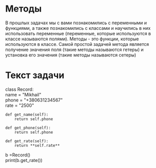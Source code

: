 # Методы
В прошлых задачах мы с вами познакомились с переменными и функциями, а также познакомились с классами и научились в них использовать переменные (переменные, которые используются в классе
называются полями).
Методы - это функции, которые используются в классе.
Самой простой задачей метода является получение значения поля (такие методы называются гетеры) и установка его значения (такие методы называются сетеры)


# Текст задачи
class Record:  
    name = "Mikhail"  
    phone = "+380631234567"  
    rate = "2500"  

    def get_name(self):  
        return self.phone  

    def get_phone(self):  
        return self.phone  

    def get_rate(self):  
        return **self.rate**  

b =Record()  
print(b.get_rate())  